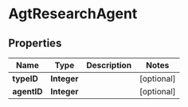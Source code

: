 
# AgtResearchAgent

## Properties
Name | Type | Description | Notes
------------ | ------------- | ------------- | -------------
**typeID** | **Integer** |  |  [optional]
**agentID** | **Integer** |  |  [optional]




